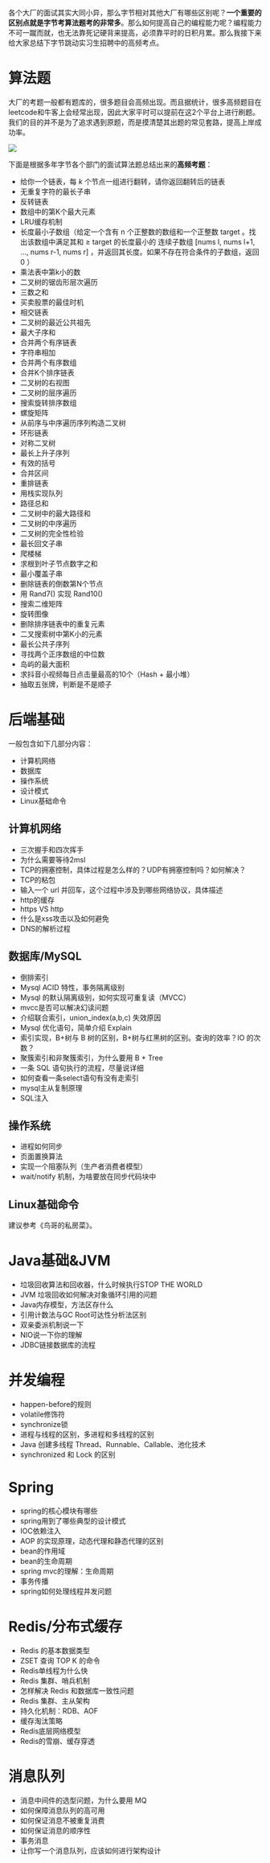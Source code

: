 各个大厂的面试其实大同小异，那么字节相对其他大厂有哪些区别呢？**一个重要的区别点就是字节考算法题考的非常多**。那么如何提高自己的编程能力呢？编程能力不可一蹴而就，也无法靠死记硬背来提高，必须靠平时的日积月累。那么我接下来给大家总结下字节跳动实习生招聘中的高频考点。

# 算法题

大厂的考题一般都有题库的，很多题目会高频出现。而且据统计，很多高频题目在leetcode和牛客上会经常出现，因此大家平时可以提前在这2个平台上进行刷题。我们的目的并不是为了追求遇到原题，而是摸清楚其出题的常见套路，提高上岸成功率。

![](https://cdn.nlark.com/yuque/0/2022/png/640636/1645883974328-d9fefaa2-ef87-4bab-a170-0f338fac2661.png)

下面是根据多年字节各个部门的面试算法题总结出来的**高频考题**：

- 给你一个链表，每 *k* 个节点一组进行翻转，请你返回翻转后的链表
- 无重复字符的最长子串
- 反转链表
- 数组中的第K个最大元素
- LRU缓存机制
- 长度最小子数组（给定一个含有 n 个正整数的数组和一个正整数 target 。找出该数组中满足其和 ≥ target 的长度最小的 连续子数组 [nums l, nums l+1, ..., nums r-1, nums r] ，并返回其长度。如果不存在符合条件的子数组，返回 0 ）
- 乘法表中第k小的数
- 二叉树的锯齿形层次遍历
- 三数之和
- 买卖股票的最佳时机
- 相交链表
- 二叉树的最近公共祖先
- 最大子序和
- 合并两个有序链表
- 字符串相加
- 合并两个有序数组
- 合并K个排序链表
- 二叉树的右视图
- 二叉树的层序遍历
- 搜索旋转排序数组
- 螺旋矩阵
- 从前序与中序遍历序列构造二叉树
- 环形链表
- 对称二叉树
- 最长上升子序列
- 有效的括号
- 合并区间
- 重排链表
- 用栈实现队列
- 路径总和
- 二叉树中的最大路径和
- 二叉树的中序遍历
- 二叉树的完全性检验
- 最长回文子串
- 爬楼梯
- 求根到叶子节点数字之和
- 最小覆盖子串
- 删除链表的倒数第N个节点
- 用 Rand7() 实现 Rand10()
- 搜索二维矩阵
- 旋转图像
- 删除排序链表中的重复元素
- 二叉搜索树中第K小的元素
- 最长公共子序列
- 寻找两个正序数组的中位数
- 岛屿的最大面积
- 求抖音小视频每日点击量最高的10个（Hash + 最小堆）
- 抽取五张牌，判断是不是顺子

# 后端基础

一般包含如下几部分内容：

- 计算机网络
- 数据库
- 操作系统
- 设计模式
- Linux基础命令

## 计算机网络

- 三次握手和四次挥手
- 为什么需要等待2msl
- TCP的拥塞控制，具体过程是怎么样的？UDP有拥塞控制吗？如何解决？
- TCP的粘包
- 输入一个 url 并回车，这个过程中涉及到哪些网络协议，具体描述
- http的缓存
- https VS http
- 什么是xss攻击以及如何避免
- DNS的解析过程

## 数据库/MySQL

- 倒排索引
- Mysql ACID 特性，事务隔离级别
- Mysql 的默认隔离级别，如何实现可重复读（MVCC）
- mvcc是否可以解决幻读问题
- 介绍联合索引，union_index(a,b,c) 失效原因
- Mysql 优化语句，简单介绍 Explain
- 索引实现，B+树与 B 树的区别，B+树与红黑树的区别。查询的效率？IO 的次数？
- 聚簇索引和非聚簇索引，为什么要用 B + Tree
- 一条 SQL 语句执行的流程，尽量说详细
- 如何查看一条select语句有没有走索引
- mysql主从复制原理
- SQL注入

## 操作系统

- 进程如何同步
- 页面置换算法
- 实现一个阻塞队列（生产者消费者模型）
- wait/notify 机制，为啥要放在同步代码块中

## Linux基础命令

建议参考《鸟哥的私房菜》。

# Java基础&JVM

- 垃圾回收算法和回收器，什么时候执行STOP THE WORLD
- JVM 垃圾回收如何解决对象循环引用的问题
- Java内存模型，方法区存什么
- 引用计数法与GC Root可达性分析法区别
- 双亲委派机制说一下
- NIO说一下你的理解
- JDBC链接数据库的流程

# 并发编程

- happen-before的规则
- volatile修饰符
- synchronize锁
- 进程与线程的区别，多进程和多线程的区别
- Java 创建多线程 Thread、Runnable、Callable、池化技术
- synchronized 和 Lock 的区别

# Spring

- spring的核心模块有哪些
- spring用到了哪些典型的设计模式
- IOC依赖注入
- AOP 的实现原理，动态代理和静态代理的区别
- bean的作用域
- bean的生命周期
- spring mvc的理解：生命周期
- 事务传播
- spring如何处理线程并发问题

# Redis/分布式缓存

- Redis 的基本数据类型
- ZSET 查询 TOP K 的命令
- Redis单线程为什么快
- Redis 集群、哨兵机制
- 怎样解决 Redis 和数据库一致性问题
- Redis 集群、主从架构
- 持久化机制：RDB、AOF
- 缓存淘汰策略
- Redis底层网络模型
- Redis的雪崩、缓存穿透

# 消息队列

- 消息中间件的选型问题，为什么要用 MQ
- 如何保障消息队列的高可用
- 如何保证消息不被重复消费
- 如何保证消息的顺序性
- 事务消息
- 让你写一个消息队列，应该如何进行架构设计
